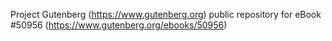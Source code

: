 Project Gutenberg (https://www.gutenberg.org) public repository for
eBook #50956 (https://www.gutenberg.org/ebooks/50956)
